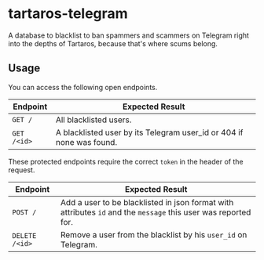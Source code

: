 # tartaros-telegram

A database to blacklist to ban spammers and scammers on Telegram right into the depths of Tartaros, because that's where
scums belong.

## Usage

You can access the following open endpoints.

| Endpoint    | Expected Result                                                      |
|-------------|----------------------------------------------------------------------|
| `GET /`     | All blacklisted users.                                               |
| `GET /<id>` | A blacklisted user by its Telegram user_id or 404 if none was found. |

These protected endpoints require the correct `token` in the header of the request.

| Endpoint       | Expected Result                                                                                                |
|----------------|----------------------------------------------------------------------------------------------------------------|
| `POST /`       | Add a user to be blacklisted in json format with attributes `id` and the `message` this user was reported for. |
| `DELETE /<id>` | Remove a user from the blacklist by his `user_id` on Telegram.                                                 |